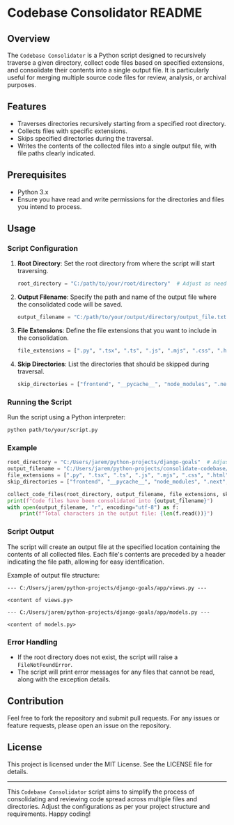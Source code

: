 # Codebase Consolidator README

## Overview
The `Codebase Consolidator` is a Python script designed to recursively traverse a given directory, collect code files based on specified extensions, and consolidate their contents into a single output file. It is particularly useful for merging multiple source code files for review, analysis, or archival purposes.

## Features
- Traverses directories recursively starting from a specified root directory.
- Collects files with specific extensions.
- Skips specified directories during the traversal.
- Writes the contents of the collected files into a single output file, with file paths clearly indicated.

## Prerequisites
- Python 3.x
- Ensure you have read and write permissions for the directories and files you intend to process.

## Usage

### Script Configuration

1. **Root Directory**: Set the root directory from where the script will start traversing.
   ```python
   root_directory = "C:/path/to/your/root/directory"  # Adjust as needed
   ```

2. **Output Filename**: Specify the path and name of the output file where the consolidated code will be saved.
   ```python
   output_filename = "C:/path/to/your/output/directory/output_file.txt"
   ```

3. **File Extensions**: Define the file extensions that you want to include in the consolidation.
   ```python
   file_extensions = [".py", ".tsx", ".ts", ".js", ".mjs", ".css", ".html"]  # Add file extensions as needed
   ```

4. **Skip Directories**: List the directories that should be skipped during traversal.
   ```python
   skip_directories = ["frontend", "__pycache__", "node_modules", ".next", "staticdir"]  # Directories to skip
   ```

### Running the Script

Run the script using a Python interpreter:
```sh
python path/to/your/script.py
```

### Example

```python
root_directory = "C:/Users/jarem/python-projects/django-goals"  # Adjust as needed
output_filename = "C:/Users/jarem/python-projects/consolidate-codebase/codebase_backend.txt"
file_extensions = [".py", ".tsx", ".ts", ".js", ".mjs", ".css", ".html"]  # Add file extensions as needed
skip_directories = ["frontend", "__pycache__", "node_modules", ".next", "staticdir"]  # Directories to skip

collect_code_files(root_directory, output_filename, file_extensions, skip_directories)
print(f"Code files have been consolidated into {output_filename}")
with open(output_filename, "r", encoding="utf-8") as f:
    print(f"Total characters in the output file: {len(f.read())}")
```

### Script Output
The script will create an output file at the specified location containing the contents of all collected files. Each file's contents are preceded by a header indicating the file path, allowing for easy identification.

Example of output file structure:
```
--- C:/Users/jarem/python-projects/django-goals/app/views.py ---

<content of views.py>

--- C:/Users/jarem/python-projects/django-goals/app/models.py ---

<content of models.py>
```

### Error Handling
- If the root directory does not exist, the script will raise a `FileNotFoundError`.
- The script will print error messages for any files that cannot be read, along with the exception details.

## Contribution
Feel free to fork the repository and submit pull requests. For any issues or feature requests, please open an issue on the repository.

## License
This project is licensed under the MIT License. See the LICENSE file for details.

---

This `Codebase Consolidator` script aims to simplify the process of consolidating and reviewing code spread across multiple files and directories. Adjust the configurations as per your project structure and requirements. Happy coding!